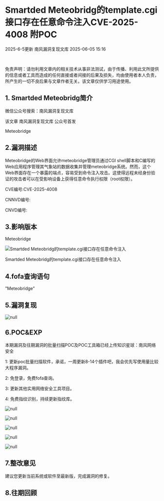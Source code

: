 #  Smartded Meteobridg的template.cgi接口存在任意命令注入CVE-2025-4008 附POC   
2025-6-5更新  南风漏洞复现文库   2025-06-05 15:16  
  
   
  
免责声明：请勿利用文章内的相关技术从事非法测试，由于传播、利用此文所提供的信息或者工具而造成的任何直接或者间接的后果及损失，均由使用者本人负责，所产生的一切不良后果与文章作者无关。该文章仅供学习用途使用。  
## 1. Smartded Meteobridg简介  
  
微信公众号搜索：南风漏洞复现文库  
  
该文章 南风漏洞复现文库 公众号首发  
  
Meteobridge  
## 2.漏洞描述  
  
Meteobridge的Web界面允许meteobridge管理员通过CGI shell脚本和C编写的Web应用程序管理其气象站的数据收集并管理meteobridge系统。然而，这个Web界面存在一个暴露的端点，容易受到命令注入攻击。这使得远程未经身份验证的攻击者可以在受影响设备上获得任意命令执行权限（root权限）。  
  
CVE编号:CVE-2025-4008  
  
CNNVD编号:  
  
CNVD编号:  
## 3.影响版本  
  
Meteobridge  
  
![Smartded Meteobridg的template.cgi接口存在任意命令注入](https://mmbiz.qpic.cn/sz_mmbiz_png/HsJDm7fvc3YEnESfdHggEXYXRkAS3z0LeZdjp5Np1w0Z8L6koSIoSbjES0zzmfKsrHmrjDcKicCyv8KJ7SgkJug/640?wx_fmt=png&from=appmsg "null")  
  
Smartded Meteobridg的template.cgi接口存在任意命令注入  
## 4.fofa查询语句  
  
"Meteobridge"  
## 5.漏洞复现  
  
  
![](https://mmbiz.qpic.cn/sz_mmbiz_jpg/HsJDm7fvc3YEnESfdHggEXYXRkAS3z0LbKRKyNjuPK3sVMQe2JkqmqNK0LmElQpGmpFqRjEGMKfP1ujvIczbRQ/640?wx_fmt=jpeg&from=appmsg "null")  
  
## 6.POC&EXP  
  
本期漏洞及往期漏洞的批量扫描POC及POC工具箱已经上传知识星球：南风网络安全  
  
  
1: 更新poc批量扫描软件，承诺，一周更新8-14个插件吧，我会优先写使用量比较大程序漏洞。  
  
  
2: 免登录，免费fofa查询。  
  
  
3: 更新其他实用网络安全工具项目。  
  
  
4: 免费指纹识别，持续更新指纹库。  
  
![](https://mmbiz.qpic.cn/sz_mmbiz_jpg/HsJDm7fvc3YEnESfdHggEXYXRkAS3z0L6ByA1TLAGibLUaADKPSVOCQ02CMibfH57dJfVcxtjB2aUDRTHKGkCapQ/640?wx_fmt=jpeg&from=appmsg "null")  
  
  
  
![](https://mmbiz.qpic.cn/sz_mmbiz_jpg/HsJDm7fvc3YEnESfdHggEXYXRkAS3z0LtibnZBAj6qvFDkZJUMsCXB3GRlzBibreXNT9ROkMVovD6knOujHYeFWw/640?wx_fmt=jpeg&from=appmsg "null")  
  
  
  
![](https://mmbiz.qpic.cn/sz_mmbiz_jpg/HsJDm7fvc3YEnESfdHggEXYXRkAS3z0LXgNZEAibQXtsd9fgm4nEUianVVL8bhwlJtLhO9Ej4rfGKeYIicDjIv5YQ/640?wx_fmt=jpeg&from=appmsg "null")  
  
  
  
![](https://mmbiz.qpic.cn/sz_mmbiz_jpg/HsJDm7fvc3YEnESfdHggEXYXRkAS3z0LYA23mzsicBcwD1iaoq53PVKIMlebTlOJsia7ZFfoejgmbKXicOu7hHhiaLw/640?wx_fmt=jpeg&from=appmsg "null")  
  
  
  
![](https://mmbiz.qpic.cn/sz_mmbiz_jpg/HsJDm7fvc3YEnESfdHggEXYXRkAS3z0LS2HDprNlnTaVUvvDpJEfZbZvHOxPybLuSqynvduJtJgt5svtcJyQdw/640?wx_fmt=jpeg&from=appmsg "null")  
  
## 7.整改意见  
  
建议您更新当前系统或软件至最新版，完成漏洞的修复。  
## 8.往期回顾  
  
  
   
  
  
  
